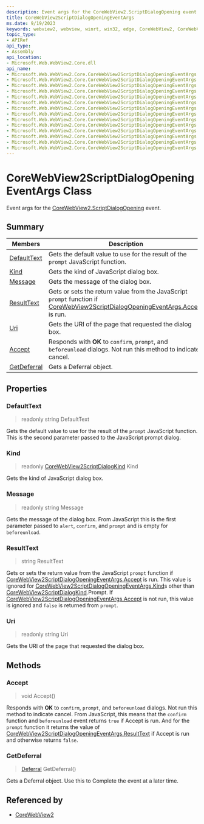 ```yaml
---
description: Event args for the CoreWebView2.ScriptDialogOpening event.
title: CoreWebView2ScriptDialogOpeningEventArgs
ms.date: 9/19/2023
keywords: webview2, webview, winrt, win32, edge, CoreWebView2, CoreWebView2Controller, browser control, edge html, CoreWebView2ScriptDialogOpeningEventArgs
topic_type:
- APIRef
api_type:
- Assembly
api_location:
- Microsoft.Web.WebView2.Core.dll
api_name:
- Microsoft.Web.WebView2.Core.CoreWebView2ScriptDialogOpeningEventArgs
- Microsoft.Web.WebView2.Core.CoreWebView2ScriptDialogOpeningEventArgs.DefaultText
- Microsoft.Web.WebView2.Core.CoreWebView2ScriptDialogOpeningEventArgs.Kind
- Microsoft.Web.WebView2.Core.CoreWebView2ScriptDialogOpeningEventArgs.Message
- Microsoft.Web.WebView2.Core.CoreWebView2ScriptDialogOpeningEventArgs.ResultText
- Microsoft.Web.WebView2.Core.CoreWebView2ScriptDialogOpeningEventArgs.Uri
- Microsoft.Web.WebView2.Core.CoreWebView2ScriptDialogOpeningEventArgs.Accept
- Microsoft.Web.WebView2.Core.CoreWebView2ScriptDialogOpeningEventArgs.GetDeferral
- Microsoft.Web.WebView2.Core.CoreWebView2ScriptDialogOpeningEventArgs.get_DefaultText
- Microsoft.Web.WebView2.Core.CoreWebView2ScriptDialogOpeningEventArgs.get_Kind
- Microsoft.Web.WebView2.Core.CoreWebView2ScriptDialogOpeningEventArgs.get_Message
- Microsoft.Web.WebView2.Core.CoreWebView2ScriptDialogOpeningEventArgs.get_ResultText
- Microsoft.Web.WebView2.Core.CoreWebView2ScriptDialogOpeningEventArgs.get_Uri
- Microsoft.Web.WebView2.Core.CoreWebView2ScriptDialogOpeningEventArgs.put_ResultText
---
```


# CoreWebView2ScriptDialogOpeningEventArgs Class



Event args for the [CoreWebView2.ScriptDialogOpening](corewebview2.md#scriptdialogopening) event.

## Summary

Members|Description
--|--
[DefaultText](#defaulttext) | Gets the default value to use for the result of the `prompt` JavaScript function.
[Kind](#kind) | Gets the kind of JavaScript dialog box.
[Message](#message) | Gets the message of the dialog box.
[ResultText](#resulttext) | Gets or sets the return value from the JavaScript `prompt` function if [CoreWebView2ScriptDialogOpeningEventArgs.Accept](corewebview2scriptdialogopeningeventargs.md#accept) is run.
[Uri](#uri) | Gets the URI of the page that requested the dialog box.
[Accept](#accept) | Responds with **OK** to `confirm`, `prompt`, and `beforeunload` dialogs. Not run this method to indicate cancel.
[GetDeferral](#getdeferral) | Gets a Deferral object.

## Properties

### DefaultText

> readonly  string DefaultText

Gets the default value to use for the result of the `prompt` JavaScript function.
This is the second parameter passed to the JavaScript prompt dialog.

### Kind

> readonly  [CoreWebView2ScriptDialogKind](corewebview2scriptdialogkind.md) Kind

Gets the kind of JavaScript dialog box.

### Message

> readonly  string Message

Gets the message of the dialog box.
From JavaScript this is the first parameter passed to `alert`, `confirm`, and `prompt` and is empty for `beforeunload`.

### ResultText

>  string ResultText

Gets or sets the return value from the JavaScript `prompt` function if [CoreWebView2ScriptDialogOpeningEventArgs.Accept](corewebview2scriptdialogopeningeventargs.md#accept) is run.
This value is ignored for [CoreWebView2ScriptDialogOpeningEventArgs.Kind](corewebview2scriptdialogopeningeventargs.md#kind)s other than [CoreWebView2ScriptDialogKind](corewebview2scriptdialogkind.md).Prompt. If [CoreWebView2ScriptDialogOpeningEventArgs.Accept](corewebview2scriptdialogopeningeventargs.md#accept) is not run, this value is ignored and `false` is returned from `prompt`.

### Uri

> readonly  string Uri

Gets the URI of the page that requested the dialog box.



## Methods

### Accept

> void Accept()

Responds with **OK** to `confirm`, `prompt`, and `beforeunload` dialogs. Not run this method to indicate cancel.
From JavaScript, this means that the `confirm` function and `beforeunload` event returns `true` if Accept is run. And for the `prompt` function it returns the value of [CoreWebView2ScriptDialogOpeningEventArgs.ResultText](corewebview2scriptdialogopeningeventargs.md#resulttext) if Accept is run and otherwise returns `false`.



### GetDeferral

> [Deferral](/uwp/api/Windows.Foundation.Deferral) GetDeferral()

Gets a Deferral object.
Use this to Complete the event at a later time.






## Referenced by

- [CoreWebView2](corewebview2.md)
